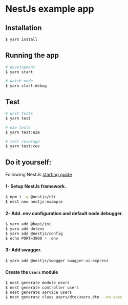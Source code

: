 # NestJs example app

## Installation

```bash
$ yarn install
```

## Running the app

```bash
# development
$ yarn start

# watch mode
$ yarn start:debug
```

## Test

```bash
# unit tests
$ yarn test

# e2e tests
$ yarn test:e2e

# test coverage
$ yarn test:cov
```

## Do it yourself:
Following NestJs [starting guide](https://docs.nestjs.com/first-steps)
#### 1- Setup NestJs framework.
```bash
$ npm i -g @nestjs/cli
$ nest new nestjs-example
```

#### 2- Add .env configuration and default node debugger.
```bash
$ yarn add @hapi/joi
$ yarn add dotenv
$ yarn add @nestjs/config
$ echo PORT=3000 > .env
```

#### 3- Add swagger.
```
$ yarn add @nestjs/swagger swagger-ui-express
```

#### Create the `Users` module
```bash
$ nest generate module users
$ nest generate controller users
$ nest generate service users
$ nest generate class users/dto/users.dto --no-spec
```